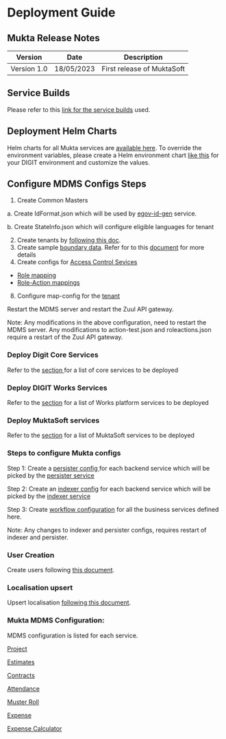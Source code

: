 # Deployment Guide

## Mukta Release Notes

| Version     | Date       | Description                |
| ----------- | ---------- | -------------------------- |
| Version 1.0 | 18/05/2023 | First release of MuktaSoft |

## Service Builds

Please refer to this [link for the service builds](release-notes/service-build-updates.md) used.

## Deployment Helm Charts

Helm charts for all Mukta services are [available here](https://github.com/egovernments/DIGIT-DevOps/tree/digit-works/deploy-as-code/helm/charts/digit-works). To override the environment variables, please create a Helm environment chart [like this](https://github.com/egovernments/DIGIT-DevOps/blob/digit-works/deploy-as-code/helm/environments/mukta-uat.yaml) for your DIGIT environment and customize the values.&#x20;

## Configure MDMS Configs Steps

1. Create Common Masters

&#x20;      a. Create IdFormat.json which will be used by [egov-id-gen](https://core.digit.org/platform/core-services/id-generation-service) service.

&#x20;      b. Create StateInfo.json which will configure eligible languages for tenant

2. Create tenants by [following this doc](https://urban.digit.org/platform/configure-digit/setting-up-master-data/configuring-tenants).
3. Create sample [boundary data](https://github.com/egovernments/works-mdms-data/tree/UAT/data/statea/cityone/egov-location). Refer for to this [document](https://core.digit.org/guides/data-setup-guide/location-module) for more details&#x20;
4. Create configs for [Access Control Sevices](https://core.digit.org/platform/core-services/access-control-services)

* [Role mapping](https://github.com/egovernments/works-mdms-data/blob/UAT/data/statea/ACCESSCONTROL-ROLES/roles.json)
* [Role-Action mappings](https://github.com/egovernments/works-mdms-data/blob/UAT/data/statea/ACCESSCONTROL-ROLEACTIONS/roleactions.json)

8. Configure map-config for the [tenant](https://github.com/egovernments/health-campaign-mdms/tree/v1.0.0/data/default/map-config)

&#x20;Restart the MDMS server and restart the Zuul API gateway.&#x20;

Note: Any modifications in the above configuration, need to restart the MDMS server. Any modifications to action-test.json and roleactions.json require a restart of the Zuul API gateway.

### Deploy Digit Core Services

Refer to the [section](release-notes/service-build-updates.md)[ ](deployment-guide.md#service-builds)for a list of core services to be deployed

### Deploy DIGIT Works Services

Refer to the [section](../../platform/release-notes/service-build-updates.md) for a list of Works platform services to be deployed

### Deploy MuktaSoft services

Refer to the [section](release-notes/service-build-updates.md) for a list of MuktaSoft services to be deployed

### Steps to configure Mukta configs

Step 1: Create a [persister config ](https://github.com/egovernments/works-configs/tree/UAT/egov-persister)for each backend service which will be picked by the [persister service](https://core.digit.org/platform/core-services/persister-service)

Step 2: Create an [indexer config](https://github.com/egovernments/works-configs/tree/UAT/egov-indexer) for each backend service which will be picked by the [indexer service](https://core.digit.org/platform/core-services/indexer-service)

Step 3: Create [workflow configuration](https://github.com/egovernments/works-configs/tree/UAT/workflow-configs) for all the business services defined here.&#x20;

Note: Any changes to indexer and persister configs, requires restart of indexer and persister.

### User Creation

Create users following [this document](https://core.digit.org/guides/data-setup-guide/user-module).

### Localisation upsert

Upsert localisation [following this document](https://core.digit.org/guides/data-setup-guide/localisation-module).

### Mukta MDMS Configuration:

MDMS configuration is listed for each service.

[Project](../../platform/architecture/low-level-design/services/project.md)

[Estimates](../../platform/platform-services/estimates.md)

[Contracts](../../programs/mukta/configuration/service-configuration/contract.md#mdms-configuration)

[Attendance](../../programs/mukta/configuration/service-configuration/attendance.md#configuration)

[Muster Roll](../../programs/mukta/configuration/service-configuration/muster-roll.md#configuration)

[Expense](../../programs/mukta/configuration/service-configuration/expense.md#configuration)

[Expense Calculator](muktasoft-services/expense-calculator.md)

